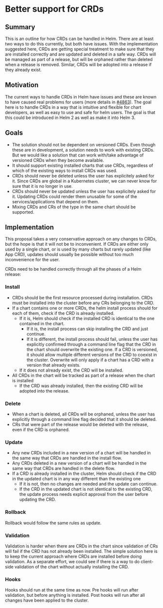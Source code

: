 # Better support for CRDs

## Summary
This is an outline for how CRDs can be handled in Helm. There are at least two ways to do this currently, but both have issues. With the implementation suggested here, CRDs are getting special treatment to make sure that they are installed correctly and are updated and deleted in a safe way. CRDs will be managed as part of a release, but will be orphaned rather than deleted when a release is removed. Similar, CRDs will be adopted into a release if they already exist.

## Motivation
The current ways to handle CRDs in Helm have issues and these are known to have caused real problems for users (more details in [#4863](https://github.com/helm/helm/issues/4863)). The goal here is to handle CRDs in a way that is intuitive and flexible for chart developers, as well as easy to use and safe for helm users. The goal is that this could be introduced in Helm 2 as well as make it into Helm 3.

## Goals
* The solution should not be dependent on versioned CRDs. Even though these are in development, a solution needs to work with existing CRDs. But we would like a solution that can work with/take advantage of versioned CRDs when they become available.
* It should support existing installed charts that use CRDs, regardless of which of the existing ways to install CRDs was used.
* CRDs should never be deleted unless the user has explicitely asked for it. Since CRDs are global in a Kubernetes cluster, we can never know for sure that it is no longer in use.
* CRDs should never be updated unless the user has explicitely asked for it. Updating CRDs could render them unusable for some of the services/applications that depend on them.
* Mixing CRDs and CRs of the type in the same chart should be supported.


## Implementation
This proposal takes a very conservative approach on any changes to CRDs, but the hope is that it will not be to inconvenient. If CRDs are either only used by a single chart, or is used by many charts but rarely updated (like App CRD), updates should usually be possible without too much inconvenience for the user.

CRDs need to be handled correctly through all the phases of a Helm release:

### Install
* CRDs should be the first resource processed during installation. CRDs must be installed into the cluster before any CRs belonging to the CRD.
* If a chart contains one or more CRDs, the helm install process should for each of them, check if the CRD is already installed. 
  * If it is, Helm should check if the installed CRD is identical to the one contained in the chart. 
    * If it is, the install process can skip installing the CRD and just continue.
    * If it is different, the install process should fail, unless the user has explicitly confirmed through a command line flag that the CRD in the chart should overwrite the existing one. If a CRD is versioned, it should allow multiple different versions of the CRD to coexist in the cluster. Overwrite will only apply if a chart has a CRD with a version that already exists.
  * If it does not already exist, the CRD will be installed.
* All CRDs in the chart will be tracked as part of a release when the chart is installed
  * If the CRD was already installed, then the existing CRD will be adopted into the release.

### Delete
* When a chart is deleted, all CRDs will be orphaned, unless the user has explicitly through a command line flag decided that it should be deleted.
 * CRs that were part of the release would be deleted with the release, even if the CRD is orphaned.

### Update
* Any new CRDs included in a new version of a chart will be handled in the same way that CRDs are handled in the install flow.
* Any CRDs deleted in a new version of a chart will be handled in the same way that CRDs are handled in the delete flow.
* If a CRD is already installed in the cluster, Helm should check if the CRD in the updated chart is in any way different than the existing one
  * If it is not, then no changes are needed and the update can continue.
  * If the CRD in the updated chart is not identical to the existing CRD, the update process needs explicit approval from the user before updating the CRD.

### Rollback
Rollback would follow the same rules as update.


### Validation
Validation is harder when there are CRDs in the chart since validation of CRs will fail if the CRD has not already been installed. The simple solution here is to keep the current approach where CRDs are installed before doing validation. As a separate effort, we could see if there is a way to do client-side validation of the chart without actually installing the CRD. 


### Hooks
Hooks should run at the same time as now. Pre hooks will run after validation, but before anything is installed. Post hooks will run after all changes have been applied to the cluster.